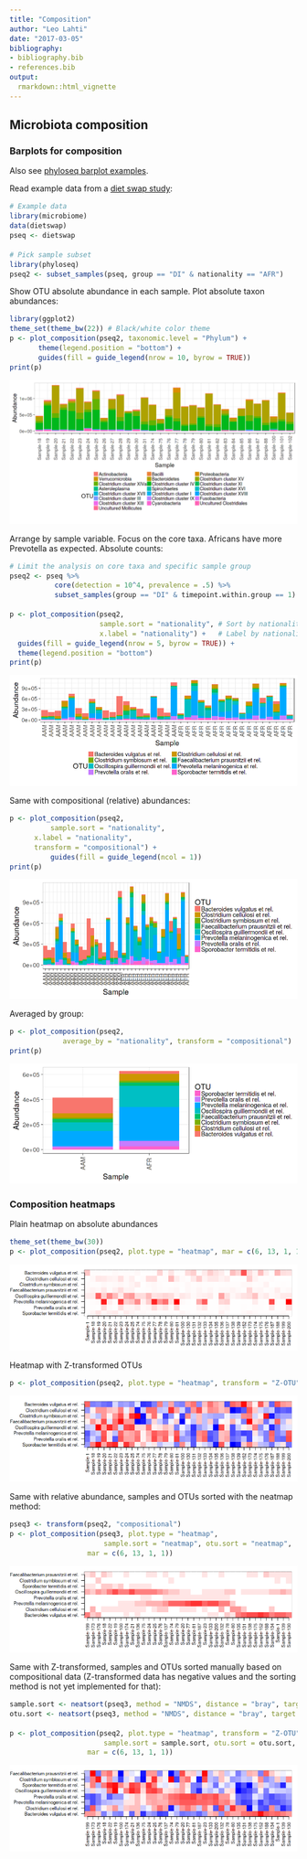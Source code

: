 ```yaml
---
title: "Composition"
author: "Leo Lahti"
date: "2017-03-05"
bibliography: 
- bibliography.bib
- references.bib
output: 
  rmarkdown::html_vignette
---
```

<!--
  %\VignetteEngine{knitr::rmarkdown}
  %\VignetteIndexEntry{microbiome tutorial - composition}
  %\usepackage[utf8]{inputenc}
  %\VignetteEncoding{UTF-8}  
-->


## Microbiota composition


### Barplots for composition

Also see [phyloseq barplot examples](http://joey711.github.io/phyloseq/plot_bar-examples.html).


Read example data from a [diet swap study](http://dx.doi.org/10.1038/ncomms7342):


```r
# Example data
library(microbiome)
data(dietswap)
pseq <- dietswap

# Pick sample subset
library(phyloseq)
pseq2 <- subset_samples(pseq, group == "DI" & nationality == "AFR")
```

Show OTU absolute abundance in each sample. Plot absolute taxon
abundances:


```r
library(ggplot2)
theme_set(theme_bw(22)) # Black/white color theme
p <- plot_composition(pseq2, taxonomic.level = "Phylum") +
       theme(legend.position = "bottom") +
       guides(fill = guide_legend(nrow = 10, byrow = TRUE))
print(p)       
```

![plot of chunk composition-example1b](figure/composition-example1b-1.png)

Arrange by sample variable. Focus on the core taxa. Africans have more Prevotella as expected. Absolute counts:


```r
# Limit the analysis on core taxa and specific sample group
pseq2 <- pseq %>%
           core(detection = 10^4, prevalence = .5) %>%
           subset_samples(group == "DI" & timepoint.within.group == 1)

p <- plot_composition(pseq2,
                      sample.sort = "nationality", # Sort by nationality
                      x.label = "nationality") +   # Label by nationality
  guides(fill = guide_legend(nrow = 5, byrow = TRUE)) +
  theme(legend.position = "bottom")
print(p)
```

![plot of chunk composition-example4](figure/composition-example4-1.png)


Same with compositional (relative) abundances:


```r
p <- plot_composition(pseq2,
          sample.sort = "nationality",
	  x.label = "nationality",
	  transform = "compositional") +
          guides(fill = guide_legend(ncol = 1))
print(p)
```

![plot of chunk composition-example4b](figure/composition-example4b-1.png)


Averaged by group:


```r
p <- plot_composition(pseq2,
             average_by = "nationality", transform = "compositional")
print(p)
```

![plot of chunk composition-example4c](figure/composition-example4c-1.png)



### Composition heatmaps


Plain heatmap on absolute abundances


```r
theme_set(theme_bw(30))
p <- plot_composition(pseq2, plot.type = "heatmap", mar = c(6, 13, 1, 1))
```

![plot of chunk composition-example5](figure/composition-example5-1.png)


Heatmap with Z-transformed OTUs


```r
p <- plot_composition(pseq2, plot.type = "heatmap", transform = "Z-OTU", mar = c(6, 13, 1, 1))
```

![plot of chunk composition-example6](figure/composition-example6-1.png)


Same with relative abundance, samples and OTUs sorted with the neatmap method:


```r
pseq3 <- transform(pseq2, "compositional")
p <- plot_composition(pseq3, plot.type = "heatmap", 
       			       sample.sort = "neatmap", otu.sort = "neatmap",
			       mar = c(6, 13, 1, 1))
```

![plot of chunk composition-example7](figure/composition-example7-1.png)


Same with Z-transformed, samples and OTUs sorted manually based on compositional data (Z-transformed data has negative values and the sorting method is not yet implemented for that):


```r
sample.sort <- neatsort(pseq3, method = "NMDS", distance = "bray", target = "sites") 
otu.sort <- neatsort(pseq3, method = "NMDS", distance = "bray", target = "species")

p <- plot_composition(pseq2, plot.type = "heatmap", transform = "Z-OTU",
       			       sample.sort = sample.sort, otu.sort = otu.sort,
			       mar = c(6, 13, 1, 1))
```

![plot of chunk composition-example8](figure/composition-example8-1.png)
